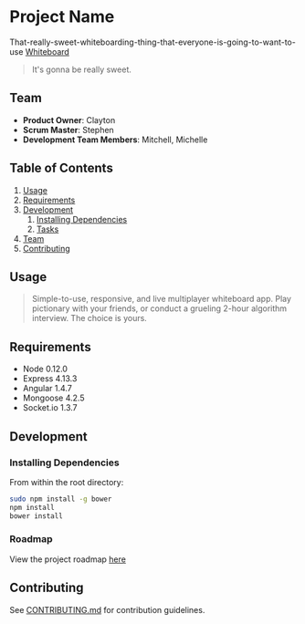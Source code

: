 # Project Name
That-really-sweet-whiteboarding-thing-that-everyone-is-going-to-want-to-use
[Whiteboard](hidden-castle-8290.herokuapp.com)

> It's gonna be really sweet.

## Team

  - __Product Owner__: Clayton
  - __Scrum Master__: Stephen
  - __Development Team Members__: Mitchell, Michelle

## Table of Contents

1. [Usage](#Usage)
1. [Requirements](#requirements)
1. [Development](#development)
    1. [Installing Dependencies](#installing-dependencies)
    1. [Tasks](#tasks)
1. [Team](#team)
1. [Contributing](#contributing)

## Usage

> Simple-to-use, responsive, and live multiplayer whiteboard app. Play pictionary with your friends, or conduct a grueling 2-hour algorithm interview. The choice is yours.

## Requirements

- Node 0.12.0
- Express 4.13.3
- Angular 1.4.7
- Mongoose 4.2.5
- Socket.io 1.3.7

## Development

### Installing Dependencies

From within the root directory:

```sh
sudo npm install -g bower
npm install
bower install
```

### Roadmap

View the project roadmap [here](LINK_TO_PROJECT_ISSUES)


## Contributing

See [CONTRIBUTING.md](CONTRIBUTING.md) for contribution guidelines.
